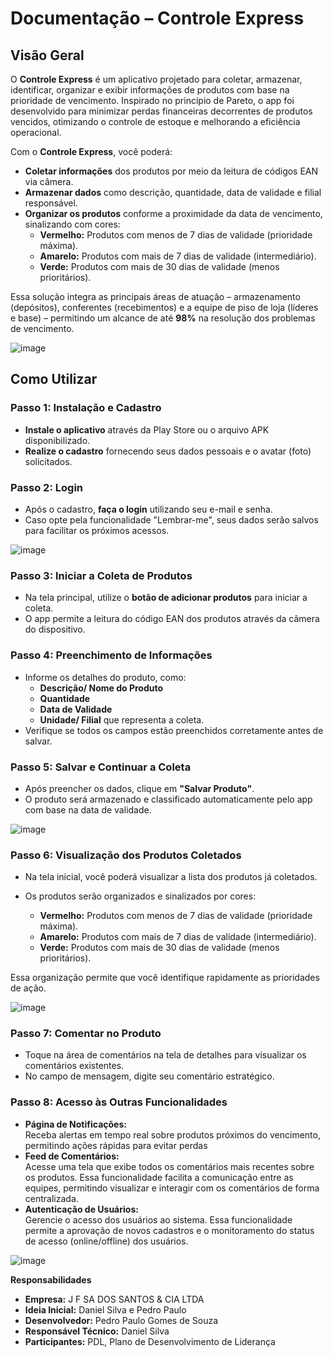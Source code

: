 # **Documentação – Controle Express**

## **Visão Geral**

O **Controle Express** é um aplicativo projetado para coletar, armazenar, identificar, organizar e exibir informações de produtos com base na prioridade de vencimento. Inspirado no princípio de Pareto, o app foi desenvolvido para minimizar perdas financeiras decorrentes de produtos vencidos, otimizando o controle de estoque e melhorando a eficiência operacional.

Com o **Controle Express**, você poderá:

* **Coletar informações** dos produtos por meio da leitura de códigos EAN via câmera.  
* **Armazenar dados** como descrição, quantidade, data de validade e filial responsável.  
* **Organizar os produtos** conforme a proximidade da data de vencimento, sinalizando com cores:  
  * **Vermelho:** Produtos com menos de 7 dias de validade (prioridade máxima).  
  * **Amarelo:** Produtos com mais de 7 dias de validade (intermediário).  
  * **Verde:** Produtos com mais de 30 dias de validade (menos prioritários).

Essa solução integra as principais áreas de atuação – armazenamento (depósitos), conferentes (recebimentos) e a equipe de piso de loja (líderes e base) – permitindo um alcance de até **98%** na resolução dos problemas de vencimento.

![image](https://github.com/user-attachments/assets/064fcd86-a8be-43dc-99b0-008754a9a60f)


##            **Como Utilizar**

### **Passo 1: Instalação e Cadastro**

* **Instale o aplicativo** através da Play Store ou o arquivo APK disponibilizado.  
* **Realize o cadastro** fornecendo seus dados pessoais e o avatar (foto) solicitados.

### **Passo 2: Login**

* Após o cadastro, **faça o login** utilizando seu e-mail e senha.  
* Caso opte pela funcionalidade "Lembrar-me", seus dados serão salvos para facilitar os próximos acessos.

![image](https://github.com/user-attachments/assets/5ac69774-1ac0-4c6f-917c-a888b0cadb80)


###                              **Passo 3: Iniciar a Coleta de Produtos**

* Na tela principal, utilize o **botão de adicionar produtos** para iniciar a coleta.  
* O app permite a leitura do código EAN dos produtos através da câmera do dispositivo.

### **Passo 4: Preenchimento de Informações**

* Informe os detalhes do produto, como:  
  * **Descrição/ Nome do Produto**  
  * **Quantidade**  
  * **Data de Validade**  
  * **Unidade/ Filial** que representa a coleta.  
* Verifique se todos os campos estão preenchidos corretamente antes de salvar.

### **Passo 5: Salvar e Continuar a Coleta**

* Após preencher os dados, clique em **"Salvar Produto"**.  
* O produto será armazenado e classificado automaticamente pelo app com base na data de validade.

![image](https://github.com/user-attachments/assets/fa3d976e-aba5-4b60-bd7a-04ef36d585f3)


### **Passo 6: Visualização dos Produtos Coletados**

* Na tela inicial, você poderá visualizar a lista dos produtos já coletados.  
* Os produtos serão organizados e sinalizados por cores:

  * **Vermelho:** Produtos com menos de 7 dias de validade (prioridade máxima).  
  * **Amarelo:** Produtos com mais de 7 dias de validade (intermediário).  
  * **Verde:** Produtos com mais de 30 dias de validade (menos prioritários).

Essa organização permite que você identifique rapidamente as prioridades de ação.

![image](https://github.com/user-attachments/assets/7ae41339-ecf3-498f-adf3-365959e58919)


### **Passo 7: Comentar no Produto** 

* Toque na área de comentários na tela de detalhes para visualizar os comentários existentes.
* No campo de mensagem, digite seu comentário estratégico.

### **Passo 8: Acesso às Outras Funcionalidades**  

* **Página de Notificações:**  
  Receba alertas em tempo real sobre produtos próximos do vencimento, permitindo ações rápidas para evitar perdas  
* **Feed de Comentários:**  
  Acesse uma tela que exibe todos os comentários mais recentes sobre os produtos. Essa funcionalidade facilita a comunicação entre as equipes, permitindo visualizar e interagir com os comentários de forma centralizada.  
* **Autenticação de Usuários:**  
  Gerencie o acesso dos usuários ao sistema. Essa funcionalidade permite a aprovação de novos cadastros e o monitoramento do status de acesso (online/offline) dos usuários.

![image](https://github.com/user-attachments/assets/5778d12f-453c-4082-99d2-42ee111c3e30)


**Responsabilidades**

* **Empresa:** J F SA DOS SANTOS & CIA LTDA  
* **Ideia Inicial:** Daniel Silva e Pedro Paulo   
* **Desenvolvedor:** Pedro Paulo Gomes de Souza  
* **Responsável Técnico:** Daniel Silva  
* **Participantes:** PDL, Plano de Desenvolvimento de Liderança

